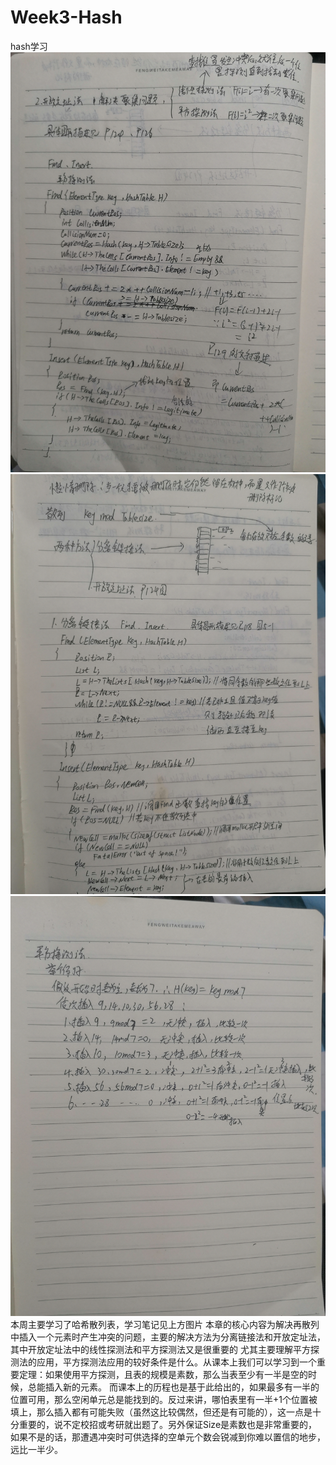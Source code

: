 # Week3-Hash
hash学习
![images](https://github.com/ydragon719/Week3-Hash/blob/main/images/QQ%E5%9B%BE%E7%89%8720211017182902.jpg)
![images](https://github.com/ydragon719/Week3-Hash/blob/main/images/QQ%E5%9B%BE%E7%89%8720211017182927.jpg)
![images](https://github.com/ydragon719/Week3-Hash/blob/main/images/QQ%E5%9B%BE%E7%89%8720211017182933.jpg)
本周主要学习了哈希散列表，学习笔记见上方图片
本章的核心内容为解决再散列中插入一个元素时产生冲突的问题，主要的解决方法为分离链接法和开放定址法，其中开放定址法中的线性探测法和平方探测法又是很重要的
尤其主要理解平方探测法的应用，平方探测法应用的较好条件是什么。从课本上我们可以学习到一个重要定理：如果使用平方探测，且表的规模是素数，那么当表至少有一半是空的时候，总能插入新的元素。
而课本上的历程也是基于此给出的，如果最多有一半的位置可用，那么空闲单元总是能找到的。反过来讲，哪怕表里有一半+1个位置被填上，那么插入都有可能失败（虽然这比较偶然，但还是有可能的），这一点是十分重要的，说不定校招或考研就出题了。另外保证Size是素数也是非常重要的，如果不是的话，那遭遇冲突时可供选择的空单元个数会锐减到你难以置信的地步，远比一半少。
